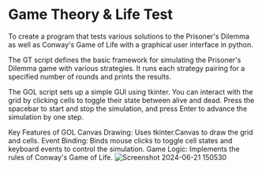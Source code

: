 # Game Theory & Life Test
To create a program that tests various solutions to the Prisoner's Dilemma as well as Conway's Game of Life with a graphical user interface in python.

The GT script defines the basic framework for simulating the Prisoner's Dilemma game with various strategies. It runs each strategy pairing for a specified number of rounds and prints the results.

The GOL script sets up a simple GUI using tkinter. You can interact with the grid by clicking cells to toggle their state between alive and dead. Press the spacebar to start and stop the simulation, and press Enter to advance the simulation by one step.

Key Features of GOL
Canvas Drawing: Uses tkinter.Canvas to draw the grid and cells.
Event Binding: Binds mouse clicks to toggle cell states and keyboard events to control the simulation.
Game Logic: Implements the rules of Conway's Game of Life.
![Screenshot 2024-06-21 150530](https://github.com/pixelpump/gametheory/assets/405196/f4229410-f0b0-44d9-b8d2-464a0e2a310c)
